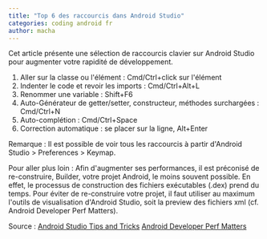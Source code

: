 ```yaml
---
title: "Top 6 des raccourcis dans Android Studio"
categories: coding android fr
author: macha
---
```


Cet article présente une sélection de raccourcis clavier sur Android Studio pour augmenter votre rapidité de développement.

1. Aller sur la classe ou l'élément : Cmd/Ctrl+click sur l'élément
2. Indenter le code et revoir les imports : Cmd/Ctrl+Alt+L
3. Renommer une variable : Shift+F6
4. Auto-Générateur de getter/setter, constructeur, méthodes surchargées : Cmd/Ctrl+N
5. Auto-complétion : Cmd/Ctrl+Space
6. Correction automatique : se placer sur la ligne, Alt+Enter

Remarque : Il est possible de voir tous les raccourcis à partir d'Android Studio > Preferences > Keymap.

Pour aller plus loin : Afin d'augmenter ses performances, il est préconisé de re-construire, Builder, votre projet Android, le moins souvent possible. En effet, le processus de construction des fichiers exécutables (.dex) prend du temps. Pour éviter de re-construire votre projet, il faut utiliser au maximum l'outils de visualisation d'Android Studio, soit la preview des fichiers xml (cf. Android Developer Perf Matters).

Source :
[Android Studio Tips and Tricks](https://developer.android.com/sdk/installing/studio-tips.html)
[Android Developer Perf Matters](https://robots.thoughtbot.com/developer-perf-matters)
